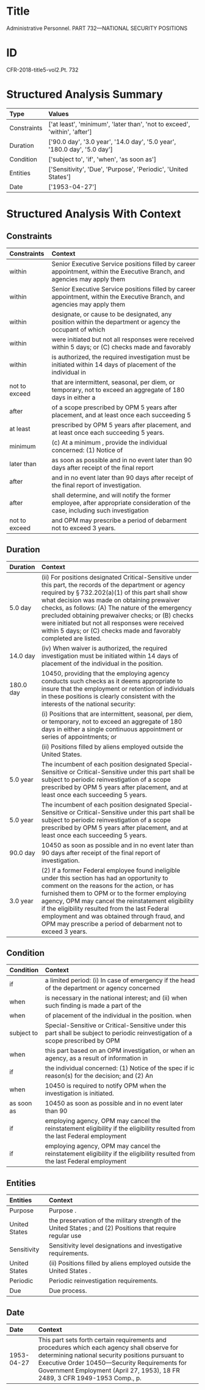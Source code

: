 # Title

 Administrative Personnel. PART 732—NATIONAL SECURITY POSITIONS


# ID

 CFR-2018-title5-vol2.Pt. 732


# Structured Analysis Summary

| Type        | Values                                                                    |
|:------------|:--------------------------------------------------------------------------|
| Constraints | ['at least', 'minimum', 'later than', 'not to exceed', 'within', 'after'] |
| Duration    | ['90.0 day', '3.0 year', '14.0 day', '5.0 year', '180.0 day', '5.0 day']  |
| Condition   | ['subject to', 'if', 'when', 'as soon as']                                |
| Entities    | ['Sensitivity', 'Due', 'Purpose', 'Periodic', 'United States']            |
| Date        | ['1953-04-27']                                                            |


# Structured Analysis With Context

 


## Constraints

| Constraints   | Context                                                                                                                         |
|:--------------|:--------------------------------------------------------------------------------------------------------------------------------|
| within        | Senior Executive Service positions filled by career appointment, within the Executive Branch, and agencies may apply them       |
| within        | Senior Executive Service positions filled by career appointment, within the Executive Branch, and agencies may apply them       |
| within        | designate, or cause to be designated, any position within the department or agency the occupant of which                        |
| within        | were initiated but not all responses were received within 5 days; or (C) checks made and favorably                              |
| within        | is authorized, the required investigation must be initiated within 14 days of placement of the individual in                    |
| not to exceed | that are intermittent, seasonal, per diem, or temporary, not to exceed an aggregate of 180 days in either a                     |
| after         | of a scope prescribed by OPM 5 years after placement, and at least once each succeeding 5                                       |
| at least      | prescribed by OPM 5 years after placement, and at least  once each succeeding 5 years.                                          |
| minimum       | (c) At a  minimum , provide the individual concerned: (1) Notice of                                                             |
| later than    | as soon as possible and in no event later than 90 days after receipt of the final report                                        |
| after         | and in no event later than 90 days after  receipt of the final report of investigation.                                         |
| after         | shall determine, and will notify the former employee, after appropriate consideration of the case, including such investigation |
| not to exceed | and OPM may prescribe a period of debarment not to exceed  3 years.                                                             |


## Duration

| Duration   | Context                                                                                                                                                                                                                                                                                                                                                                                                                                                 |
|:-----------|:--------------------------------------------------------------------------------------------------------------------------------------------------------------------------------------------------------------------------------------------------------------------------------------------------------------------------------------------------------------------------------------------------------------------------------------------------------|
| 5.0 day    | (ii) For positions designated Critical-Sensitive under this part, the records of the department or agency required by &#167;&#8201;732.202(a)(1) of this part shall show what decision was made on obtaining prewaiver checks, as follows: (A) The nature of the emergency precluded obtaining prewaiver checks; or (B) checks were initiated but not all responses were received within 5 days; or (C) checks made and favorably completed are listed. |
| 14.0 day   | (iv) When waiver is authorized, the required investigation must be initiated within 14 days of placement of the individual in the position.                                                                                                                                                                                                                                                                                                             |
| 180.0 day  | 10450, providing that the employing agency conducts such checks as it deems appropriate to insure that the employment or retention of individuals in these positions is clearly consistent with the interests of the national security:                                                                                                                                                                                                                 |
|            |               (i) Positions that are intermittent, seasonal, per diem, or temporary, not to exceed an aggregate of 180 days in either a single continuous appointment or series of appointments; or                                                                                                                                                                                                                                                     |
|            |               (ii) Positions filled by aliens employed outside the United States.                                                                                                                                                                                                                                                                                                                                                                       |
| 5.0 year   | The incumbent of each position designated Special-Sensitive or Critical-Sensitive under this part shall be subject to periodic reinvestigation of a scope prescribed by OPM 5 years after placement, and at least once each succeeding 5 years.                                                                                                                                                                                                         |
| 5.0 year   | The incumbent of each position designated Special-Sensitive or Critical-Sensitive under this part shall be subject to periodic reinvestigation of a scope prescribed by OPM 5 years after placement, and at least once each succeeding 5 years.                                                                                                                                                                                                         |
| 90.0 day   | 10450 as soon as possible and in no event later than 90 days after receipt of the final report of investigation.                                                                                                                                                                                                                                                                                                                                        |
| 3.0 year   | (2) If a former Federal employee found ineligible under this section has had an opportunity to comment on the reasons for the action, or has furnished them to OPM or to the former employing agency, OPM may cancel the reinstatement eligibility if the eligibility resulted from the last Federal employment and was obtained through fraud, and OPM may prescribe a period of debarment not to exceed 3 years.                                      |


## Condition

| Condition   | Context                                                                                                                           |
|:------------|:----------------------------------------------------------------------------------------------------------------------------------|
| if          | a limited period: (i) In case of emergency if the head of the department or agency concerned                                      |
| when        | is necessary in the national interest; and (ii) when such finding is made a part of the                                           |
| when        | of placement of the individual in the position. when                                                                              |
| subject to  | Special-Sensitive or Critical-Sensitive under this part shall be subject to periodic reinvestigation of a scope prescribed by OPM |
| when        | this part based on an OPM investigation, or when an agency, as a result of information in                                         |
| if          | the individual concerned: (1) Notice of the spec if ic reason(s) for the decision; and (2) An                                     |
| when        | 10450 is required to notify OPM  when  the investigation is initiated.                                                            |
| as soon as  | 10450  as soon as possible and in no event later than 90                                                                          |
| if          | employing agency, OPM may cancel the reinstatement eligibility if the eligibility resulted from the last Federal employment       |
| if          | employing agency, OPM may cancel the reinstatement eligibility if the eligibility resulted from the last Federal employment       |


## Entities

| Entities      | Context                                                                                                     |
|:--------------|:------------------------------------------------------------------------------------------------------------|
| Purpose       | Purpose .                                                                                                   |
| United States | the preservation of the military strength of the United States ; and (2) Positions that require regular use |
| Sensitivity   | Sensitivity  level designations and investigative requirements.                                             |
| United States | (ii) Positions filled by aliens employed outside the United States .                                        |
| Periodic      | Periodic  reinvestigation requirements.                                                                     |
| Due           | Due  process.                                                                                               |


## Date

| Date       | Context                                                                                                                                                                                                                                                                              |
|:-----------|:-------------------------------------------------------------------------------------------------------------------------------------------------------------------------------------------------------------------------------------------------------------------------------------|
| 1953-04-27 | This part sets forth certain requirements and procedures which each agency shall observe for determining national security positions pursuant to Executive Order 10450&#8212;Security Requirements for Government Employment (April 27, 1953), 18 FR 2489, 3 CFR 1949-1953 Comp., p. |


